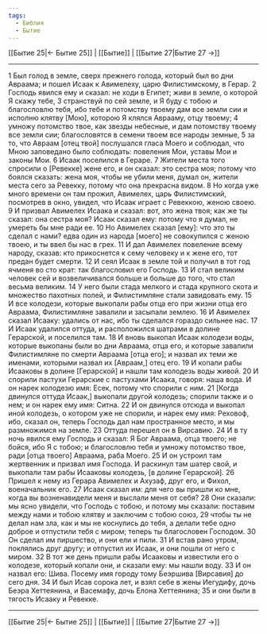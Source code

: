 ```yaml
---
tags:
  - Библия
  - Бытие
---
```

[[Бытие 25|← Бытие 25]] | [[Бытие]] | [[Бытие 27|Бытие 27 →]]

---
1 Был голод в земле, сверх прежнего голода, который был во дни Авраама; и пошел Исаак к Авимелеху, царю Филистимскому, в Герар.
2 Господь явился ему и сказал: не ходи в Египет; живи в земле, о которой Я скажу тебе,
3 странствуй по сей земле, и Я буду с тобою и благословлю тебя, ибо тебе и потомству твоему дам все земли сии и исполню клятву [Мою], которою Я клялся Аврааму, отцу твоему;
4 умножу потомство твое, как звезды небесные, и дам потомству твоему все земли сии; благословятся в семени твоем все народы земные,
5 за то, что Авраам [отец твой] послушался гласа Моего и соблюдал, что Мною заповедано было соблюдать: повеления Мои, уставы Мои и законы Мои.
6 Исаак поселился в Гераре.
7 Жители места того спросили о [Ревекке] жене его, и он сказал: это сестра моя; потому что боялся сказать: жена моя, чтобы не убили меня, думал он, жители места сего за Ревекку, потому что она прекрасна видом.
8 Но когда уже много времени он там прожил, Авимелех, царь Филистимский, посмотрев в окно, увидел, что Исаак играет с Ревеккою, женою своею.
9 И призвал Авимелех Исаака и сказал: вот, это жена твоя; как же ты сказал: она сестра моя? Исаак сказал ему: потому что я думал, не умереть бы мне ради ее.
10 Но Авимелех сказал [ему]: что это ты сделал с нами? едва один из народа [моего] не совокупился с женою твоею, и ты ввел бы нас в грех.
11 И дал Авимелех повеление всему народу, сказав: кто прикоснется к сему человеку и к жене его, тот предан будет смерти.
12 И сеял Исаак в земле той и получил в тот год ячменя во сто крат: так благословил его Господь.
13 И стал великим человек сей и возвеличивался больше и больше до того, что стал весьма великим.
14 У него были стада мелкого и стада крупного скота и множество пахотных полей, и Филистимляне стали завидовать ему.
15 И все колодези, которые выкопали рабы отца его при жизни отца его Авраама, Филистимляне завалили и засыпали землею.
16 И Авимелех сказал Исааку: удались от нас, ибо ты сделался гораздо сильнее нас.
17 И Исаак удалился оттуда, и расположился шатрами в долине Герарской, и поселился там.
18 И вновь выкопал Исаак колодези воды, которые выкопаны были во дни Авраама, отца его, и которые завалили Филистимляне по смерти Авраама [отца его]; и назвал их теми же именами, которыми назвал их [Авраам,] отец его.
19 И копали рабы Исааковы в долине [Герарской] и нашли там колодезь воды живой.
20 И спорили пастухи Герарские с пастухами Исаака, говоря: наша вода. И он нарек колодезю имя: Есек, потому что спорили с ним.
21 [Когда двинулся оттуда Исаак,] выкопали другой колодезь; спорили также и о нем; и он нарек ему имя: Ситна.
22 И он двинулся отсюда и выкопал иной колодезь, о котором уже не спорили, и нарек ему имя: Реховоф, ибо, сказал он, теперь Господь дал нам пространное место, и мы размножимся на земле.
23 Оттуда перешел он в Вирсавию.
24 И в ту ночь явился ему Господь и сказал: Я Бог Авраама, отца твоего; не бойся, ибо Я с тобою; и благословлю тебя и умножу потомство твое, ради [отца твоего] Авраама, раба Моего.
25 И он устроил там жертвенник и призвал имя Господа. И раскинул там шатер свой, и выкопали там рабы Исааковы колодезь, [в долине Герарской].
26 Пришел к нему из Герара Авимелех и Ахузаф, друг его, и Фихол, военачальник его.
27 Исаак сказал им: для чего вы пришли ко мне, когда вы возненавидели меня и выслали меня от себя?
28 Они сказали: мы ясно увидели, что Господь с тобою, и потому мы сказали: поставим между нами и тобою клятву и заключим с тобою союз,
29 чтобы ты не делал нам зла, как и мы не коснулись до тебя, а делали тебе одно доброе и отпустили тебя с миром; теперь ты благословен Господом.
30 Он сделал им пиршество, и они ели и пили.
31 И встав рано утром, поклялись друг другу; и отпустил их Исаак, и они пошли от него с миром.
32 В тот же день пришли рабы Исааковы и известили его о колодезе, который копали они, и сказали ему: мы нашли воду.
33 И он назвал его: Шива. Посему имя городу тому Беэршива [Вирсавия] до сего дня.
34 И был Исав сорока лет, и взял себе в жены Иегудифу, дочь Беэра Хеттеянина, и Васемафу, дочь Елона Хеттеянина;
35 и они были в тягость Исааку и Ревекке.

---
[[Бытие 25|← Бытие 25]] | [[Бытие]] | [[Бытие 27|Бытие 27 →]]